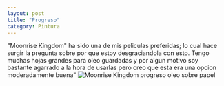 ```yaml
---
layout: post
title: "Progreso"
category: Pintura
---
```

"Moonrise Kingdom" ha sido una de mis peliculas preferidas; lo cual hace surgir la pregunta sobre por que estoy desgraciandola con esto. Tengo muchas hojas grandes para oleo guardadas y por algun motivo soy bastante agarrado a la hora de usarlas pero creo que esta era una opcion moderadamente buena"
![Moonrise Kingdom progreso oleo sobre papel](/images/up/mkp1.jpeg)